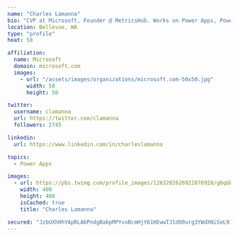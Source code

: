 ```yaml
---
name: "Charles Lamanna"
bio: "CVP at Microsoft, Founder @ MetricsHub. Works on Power Apps, Power Automate, Power Virtual Agent, Common Data Service and Dynamics 365."
location: Bellevue, WA
type: "profile"
heat: 58

affiliation:
  name: Microsoft
  domain: microsoft.com
  images:
    - url: "/assets/images/organizations/microsoft.com-50x50.jpg"
      width: 50
      height: 50

twitter:
  username: clamanna
  url: https://twitter.com/clamanna
  followers: 2745

linkedin:
  url: https://www.linkedin.com/in/charleslamanna

topics:
  - Power Apps

images:
  - url: https://pbs.twimg.com/profile_images/1263202626922876928/g6qGbHZ-_400x400.jpg
    width: 400
    height: 400
    isCached: true
    title: "Charles Lamanna"

secured: "JzbUXhHhYApRLAbPndgBabpMPYvoBcmHjY61HEwwTJ1dO0urg3YWdXNiSeL91oLZOqowMOd+ca3j8ndzquHeLOcCkChO8TMiCrBIrM4rOKmIpNUPflrYDxq9P8XMnyl6sjb7kn3N/Dx71RELKgXubEb+bSzUS9YGI+sbzVa0UUsUwLOMdoAfdjUZSenG1IdF3jEgG8pARc9XXmJCj2s2VaYIMCabdxloSjGgkGaDalMN7vK2Yue11cp6YgfzmLfovbc0hk3ZX554cgYjx6nrbsQhvwRUwt1p32gmCMjfyndo97tjDI8x3QBULHm4x1PfGUbVKSEiTqeYixfBZHinJ14N11k8huQ3tB5+FIExG1SnlrcexUgLjlNrMqWKjP8QWf5COYEFEyiNE39JQcxBROTtsjkZsTnephYbSuKAoo0=;7nm05vRWZ5Aq+MtRtiJO2w=="
---
```


